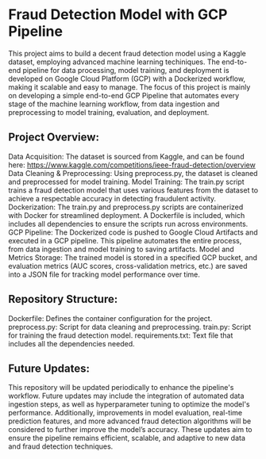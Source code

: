 # Fraud Detection Model with GCP Pipeline
This project aims to build a decent fraud detection model using a Kaggle dataset, employing advanced machine learning techiniques. The end-to-end pipeline for data processing, model training, and deployment is developed on Google Cloud Platform (GCP) with a Dockerized workflow, making it scalable and easy to manage. The focus of this project is mainly on developing a simple end-to-end GCP Pipeline that automates every stage of the machine learning workflow, from data ingestion and preprocessing to model training, evaluation, and deployment. 

## Project Overview:
Data Acquisition: The dataset is sourced from Kaggle, and can be found here: https://www.kaggle.com/competitions/ieee-fraud-detection/overview
Data Cleaning & Preprocessing: Using preprocess.py, the dataset is cleaned and preprocessed for model training. 
Model Training: The train.py script trains a fraud detection model that uses various features from the dataset to achieve a respectable accuracy in detecting fraudulent activity.
Dockerization: The train.py and preprocess.py scripts are containerized with Docker for streamlined deployment. A Dockerfile is included, which includes all dependencies to ensure the scripts run across environments.
GCP Pipeline: The Dockerized code is pushed to Google Cloud Artifacts and executed in a GCP pipeline. This pipeline automates the entire process, from data ingestion and model training to saving artifacts.
Model and Metrics Storage: The trained model is stored in a specified GCP bucket, and evaluation metrics (AUC scores, cross-validation metrics, etc.) are saved into a JSON file for tracking model performance over time.

## Repository Structure:
Dockerfile: Defines the container configuration for the project.
preprocess.py: Script for data cleaning and preprocessing.
train.py: Script for training the fraud detection model.
requirements.txt: Text file that includes all the dependencies needed. 

## Future Updates:
This repository will be updated periodically to enhance the pipeline's workflow. Future updates may include the integration of automated data ingestion steps, as well as hyperparameter tuning to optimize the model's performance. Additionally, improvements in model evaluation, real-time prediction features, and more advanced fraud detection algorithms will be considered to further improve the model’s accuracy. These updates aim to ensure the pipeline remains efficient, scalable, and adaptive to new data and fraud detection techniques.
